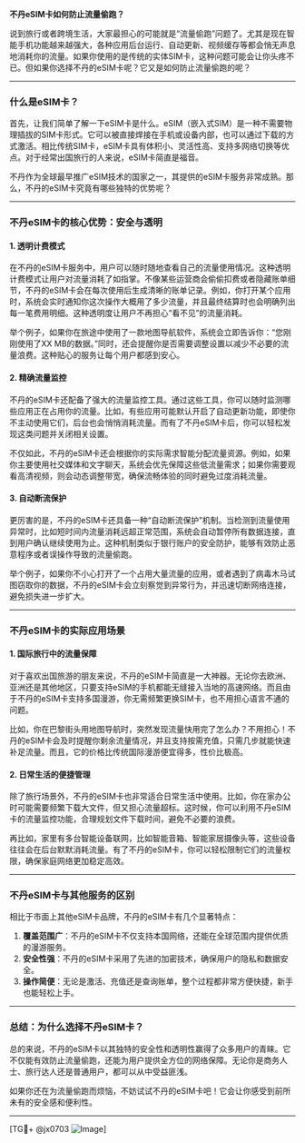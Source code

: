 **不丹eSIM卡如何防止流量偷跑？**

说到旅行或者跨境生活，大家最担心的可能就是“流量偷跑”问题了。尤其是现在智能手机功能越来越强大，各种应用后台运行、自动更新、视频缓存等都会悄无声息地消耗你的流量。如果你使用的是传统的实体SIM卡，这种问题可能会让你头疼不已。但如果你选择不丹的eSIM卡呢？它又是如何防止流量偷跑的呢？

---

### **什么是eSIM卡？**
首先，让我们简单了解一下eSIM卡是什么。eSIM（嵌入式SIM）是一种不需要物理插拔的SIM卡形式。它可以被直接焊接在手机或设备内部，也可以通过下载的方式激活。相比传统SIM卡，eSIM卡具有体积小、灵活性高、支持多网络切换等优点。对于经常出国旅行的人来说，eSIM卡简直是福音。

不丹作为全球最早推广eSIM技术的国家之一，其提供的eSIM卡服务非常成熟。那么，不丹的eSIM卡究竟有哪些独特的优势呢？

---

### **不丹eSIM卡的核心优势：安全与透明**

#### **1. 透明计费模式**
在不丹的eSIM卡服务中，用户可以随时随地查看自己的流量使用情况。这种透明计费模式让用户对流量消耗了如指掌。不像某些运营商会偷偷扣费或者隐藏账单细节，不丹的eSIM卡会在每次使用后生成清晰的账单记录。例如，你打开某个应用时，系统会实时通知你这次操作大概用了多少流量，并且最终结算时也会明确列出每一笔费用明细。这种透明度让用户不再担心“看不见”的流量消耗。

举个例子，如果你在旅途中使用了一款地图导航软件，系统会立即告诉你：“您刚刚使用了XX MB的数据。”同时，还会提醒你是否需要调整设置以减少不必要的流量浪费。这种贴心的服务让每个用户都感到安心。

#### **2. 精确流量监控**
不丹的eSIM卡还配备了强大的流量监控工具。通过这些工具，你可以随时监测哪些应用正在占用你的流量。比如，有些应用可能默认开启了自动更新功能，即使你不主动使用它们，后台也会悄悄消耗流量。而有了不丹eSIM卡后，你可以轻松发现这类问题并关闭相关设置。

不仅如此，不丹的eSIM卡还会根据你的实际需求智能分配流量资源。例如，如果你主要使用社交媒体和文字聊天，系统会优先保障这些低流量需求；如果你需要观看高清视频，则会动态调整带宽，确保流畅体验的同时避免过度消耗流量。

#### **3. 自动断流保护**
更厉害的是，不丹的eSIM卡还具备一种“自动断流保护”机制。当检测到流量使用异常时，比如短时间内流量消耗远超正常范围，系统会自动暂停所有数据连接，直到用户确认继续使用为止。这种机制类似于银行账户的安全防护，能够有效防止恶意程序或者误操作导致的流量偷跑。

举个例子，如果你不小心打开了一个占用大量流量的应用，或者遇到了病毒木马试图窃取你的数据，不丹的eSIM卡会立刻察觉到异常行为，并迅速切断网络连接，避免损失进一步扩大。

---

### **不丹eSIM卡的实际应用场景**

#### **1. 国际旅行中的流量保障**
对于喜欢出国旅游的朋友来说，不丹的eSIM卡简直是一大神器。无论你去欧洲、亚洲还是其他地区，只要支持eSIM的手机都能无缝接入当地的高速网络。而且由于不丹的eSIM卡支持多国漫游，你无需频繁更换SIM卡，也不用担心语言不通的问题。

比如，你在巴黎街头用地图导航时，突然发现流量快用完了怎么办？不用担心！不丹的eSIM卡会及时提醒你剩余流量情况，并且支持按需充值，只需几步就能快速补足流量。而且，它的价格比传统国际漫游便宜得多，性价比极高。

#### **2. 日常生活的便捷管理**
除了旅行场景外，不丹的eSIM卡也非常适合日常生活中使用。比如，你在家办公时可能需要频繁下载大文件，但又担心流量超标。这时候，你可以利用不丹eSIM卡的流量监控功能，合理规划文件下载时间，避免不必要的浪费。

再比如，家里有多台智能设备联网，比如智能音箱、智能家居摄像头等，这些设备往往会在后台默默消耗流量。有了不丹的eSIM卡，你可以轻松限制它们的流量权限，确保家庭网络更加稳定高效。

---

### **不丹eSIM卡与其他服务的区别**

相比于市面上其他eSIM卡品牌，不丹的eSIM卡有几个显著特点：

1. **覆盖范围广**：不丹的eSIM卡不仅支持本国网络，还能在全球范围内提供优质的漫游服务。
2. **安全性强**：不丹的eSIM卡采用了先进的加密技术，确保用户的隐私和数据安全。
3. **操作简便**：无论是激活、充值还是查询账单，整个过程都非常方便快捷，新手也能轻松上手。

---

### **总结：为什么选择不丹eSIM卡？**

总的来说，不丹的eSIM卡以其独特的安全性和透明性赢得了众多用户的青睐。它不仅能有效防止流量偷跑，还能为用户提供全方位的网络保障。无论你是商务人士、旅行达人还是普通用户，都可以从中受益匪浅。

如果你还在为流量偷跑而烦恼，不妨试试不丹的eSIM卡吧！它会让你感受到前所未有的安全感和便利性。

---

[TG💪+ @jx0703 ![Image](https://github.com/user-attachments/assets/dbca1d08-cadb-493c-b0ec-ad6f7a83f270)]